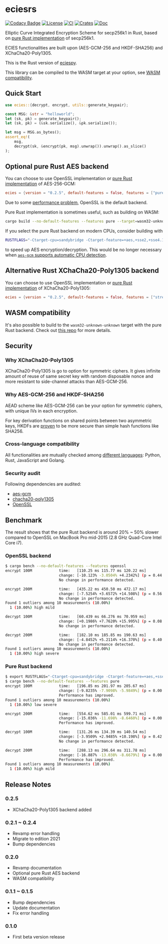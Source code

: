 # eciesrs

[![Codacy Badge](https://api.codacy.com/project/badge/Grade/1c6d6ed949dd4836ab97421039e8be75)](https://app.codacy.com/gh/ecies/rs/dashboard)
[![License](https://img.shields.io/github/license/ecies/rs.svg)](https://github.com/ecies/rs)
[![CI](https://img.shields.io/github/workflow/status/ecies/rs/Build)](https://github.com/ecies/rs/actions)
[![Crates](https://img.shields.io/crates/v/ecies)](https://crates.io/crates/ecies)
[![Doc](https://docs.rs/ecies/badge.svg)](https://docs.rs/ecies/latest/ecies/)

Elliptic Curve Integrated Encryption Scheme for secp256k1 in Rust, based on [pure Rust implementation](https://github.com/paritytech/libsecp256k1) of secp256k1.

ECIES functionalities are built upon (AES-GCM-256 and HKDF-SHA256) and XChaCha20-Poly1305.

This is the Rust version of [eciespy](https://github.com/ecies/py).

This library can be compiled to the WASM target at your option, see [WASM compatibility](#wasm-compatibility).

## Quick Start

```rust
use ecies::{decrypt, encrypt, utils::generate_keypair};

const MSG: &str = "helloworld";
let (sk, pk) = generate_keypair();
let (sk, pk) = (&sk.serialize(), &pk.serialize());

let msg = MSG.as_bytes();
assert_eq!(
    msg,
    decrypt(sk, &encrypt(pk, msg).unwrap()).unwrap().as_slice()
);
```

## Optional pure Rust AES backend

You can choose to use OpenSSL implementation or [pure Rust implementation](https://github.com/RustCrypto/AEADs) of AES-256-GCM:

```toml
ecies = {version = "0.2.5", default-features = false, features = ["pure"]}
```

Due to some [performance problem](https://github.com/RustCrypto/AEADs/issues/243), OpenSSL is the default backend.

Pure Rust implementation is sometimes useful, such as building on WASM:

```bash
cargo build --no-default-features --features pure --target=wasm32-unknown-unknown
```

If you select the pure Rust backend on modern CPUs, consider building with

```bash
RUSTFLAGS="-Ctarget-cpu=sandybridge -Ctarget-feature=+aes,+sse2,+sse4.1,+ssse3"
```

to speed up AES encryption/decryption. This would be no longer necessary when [`aes-gcm` supports automatic CPU detection](https://github.com/RustCrypto/AEADs/issues/243#issuecomment-738821935).

## Alternative Rust XChaCha20-Poly1305 backend

You can choose to use OpenSSL implementation or [pure Rust implementation](https://github.com/RustCrypto/AEADs) of XChaCha20-Poly1305:

```toml
ecies = {version = "0.2.5", default-features = false, features = ["stream"]}
```

## WASM compatibility

It's also possible to build to the `wasm32-unknown-unknown` target with the pure Rust backend. Check out [this repo](https://github.com/ecies/rs-wasm) for more details.

## Security

### Why XChaCha20-Poly1305

XChaCha20-Poly1305 is go to option for symmetric ciphers. It gives infinite amount of reuse of same secret key with random disposable nonce and more resistant to side-channel attacks than AES-GCM-256. 


### Why AES-GCM-256 and HKDF-SHA256

AEAD scheme like AES-GCM-256 can be your option for symmetric ciphers, with unique IVs in each encryption.

For key derivation functions on shared points between two asymmetric keys, HKDFs are [proven](https://github.com/ecies/py/issues/82) to be more secure than simple hash functions like SHA256.

### Cross-language compatibility

All functionalities are mutually checked among [different languages](https://github.com/ecies): Python, Rust, JavaScript and Golang.

### Security audit

Following dependencies are audited:

- [aes-gcm](https://research.nccgroup.com/2020/02/26/public-report-rustcrypto-aes-gcm-and-chacha20poly1305-implementation-review/)
- [chacha20-poly1305](https://research.nccgroup.com/2020/02/26/public-report-rustcrypto-aes-gcm-and-chacha20poly1305-implementation-review/)
- [OpenSSL](https://ostif.org/the-ostif-and-quarkslab-audit-of-openssl-is-complete/)

## Benchmark

The result shows that the pure Rust backend is around 20% ~ 50% slower compared to OpenSSL on MacBook Pro mid-2015 (2.8 GHz Quad-Core Intel Core i7).

### OpenSSL backend

```bash
$ cargo bench --no-default-features --features openssl
encrypt 100M            time:   [110.25 ms 115.77 ms 120.22 ms]
                        change: [-10.123% -3.0504% +4.2342%] (p = 0.44 > 0.05)
                        No change in performance detected.

encrypt 200M            time:   [435.22 ms 450.50 ms 472.17 ms]
                        change: [-7.5254% +3.6572% +14.508%] (p = 0.56 > 0.05)
                        No change in performance detected.
Found 1 outliers among 10 measurements (10.00%)
  1 (10.00%) high mild

decrypt 100M            time:   [60.439 ms 66.276 ms 70.959 ms]
                        change: [+0.1986% +7.7620% +15.995%] (p = 0.08 > 0.05)
                        No change in performance detected.

decrypt 200M            time:   [182.10 ms 185.85 ms 190.63 ms]
                        change: [-4.8452% +5.2114% +16.370%] (p = 0.40 > 0.05)
                        No change in performance detected.
Found 1 outliers among 10 measurements (10.00%)
  1 (10.00%) high severe

```

### Pure Rust backend

```bash
$ export RUSTFLAGS="-Ctarget-cpu=sandybridge -Ctarget-feature=+aes,+sse2,+sse4.1,+ssse3"
$ cargo bench --no-default-features --features pure
encrypt 100M            time:   [196.85 ms 201.97 ms 205.67 ms]
                        change: [-9.8235% -7.9098% -5.9849%] (p = 0.00 < 0.05)
                        Performance has improved.
Found 1 outliers among 10 measurements (10.00%)
  1 (10.00%) low severe

encrypt 200M            time:   [554.62 ms 585.01 ms 599.71 ms]
                        change: [-15.036% -11.698% -8.6460%] (p = 0.00 < 0.05)
                        Performance has improved.

decrypt 100M            time:   [131.26 ms 134.39 ms 140.54 ms]
                        change: [-3.9509% +2.9485% +10.198%] (p = 0.42 > 0.05)
                        No change in performance detected.

decrypt 200M            time:   [288.13 ms 296.64 ms 311.78 ms]
                        change: [-16.887% -13.038% -8.6679%] (p = 0.00 < 0.05)
                        Performance has improved.
Found 1 outliers among 10 measurements (10.00%)
  1 (10.00%) high mild
```

## Release Notes

### 0.2.5
- XChaCha20-Poly1305 backend added

### 0.2.1 ~ 0.2.4

- Revamp error handling
- Migrate to edition 2021
- Bump dependencies

### 0.2.0

- Revamp documentation
- Optional pure Rust AES backend
- WASM compatibility

### 0.1.1 ~ 0.1.5

- Bump dependencies
- Update documentation
- Fix error handling

### 0.1.0

- First beta version release
